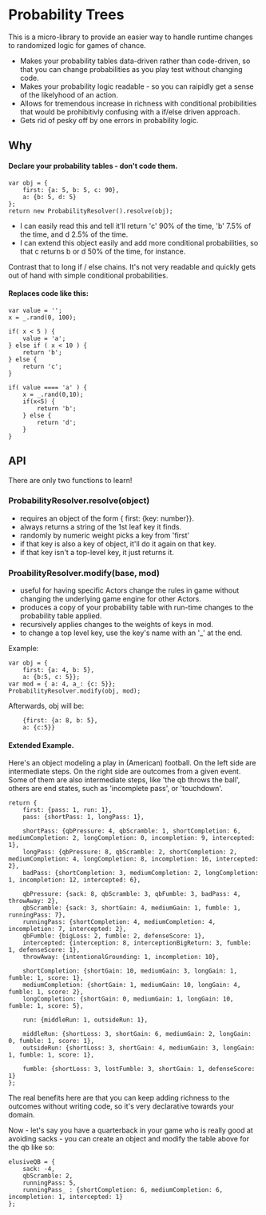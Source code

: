 # Probability Trees

This is a micro-library to provide an easier way to handle runtime changes to randomized logic for games of chance.

* Makes your probability tables data-driven rather than code-driven, so that you can change probabilities as you play test without changing code.
* Makes your probability logic readable - so you can raipidly get a sense of the likelyhood of an action.
* Allows for tremendous increase in richness with conditional probibilities that would be prohibitivly confusing with a if/else driven approach.
* Gets rid of pesky off by one errors in probability logic.

## Why

#### Declare your probability tables - don't code them.

	var obj = {
	    first: {a: 5, b: 5, c: 90},
	    a: {b: 5, d: 5}
	};
	return new ProbabilityResolver().resolve(obj);

* I can easily read this and tell it'll return 'c' 90% of the time, 'b' 7.5% of the time, and d 2.5% of the time.
* I can extend this object easily and add more conditional probabilities, so that c returns b or d 50% of the time, for instance.

Contrast that to long if / else chains.  It's not very readable and quickly gets out of hand with simple conditional probabilities.

#### Replaces code like this:

	var value = '';
	x = _.rand(0, 100);
	
	if( x < 5 ) {
	    value = 'a';
	} else if ( x < 10 ) {
	    return 'b';
	} else {
	    return 'c';
	}
	
	if( value ==== 'a' ) {
	    x = _.rand(0,10);
	    if(x<5) {
	        return 'b';
	    } else {
	        return 'd';
	    }
	}


## API

There are only two functions to learn!

### ProbabilityResolver.resolve(object)
* requires an object of the form { first: {key: number}}.
* always returns a string of the 1st leaf key it finds.
* randomly by numeric weight picks a key from 'first'
* if that key is also a key of object, it'll do it again on that key.
* if that key isn't a top-level key, it just returns it.

### ProabilityResolver.modify(base, mod)
* useful for having specific Actors change the rules in game without changing the underlying game engine for other Actors.
* produces a copy of your probability table with run-time changes to the probability table applied.
* recursively applies changes to the weights of keys in mod.
* to change a top level key, use the key's name with an '_' at the end.

Example:

	var obj = {
	    first: {a: 4, b: 5},
	    a: {b:5, c: 5}};
	var mod = { a: 4, a_: {c: 5}};
	ProbabilityResolver.modify(obj, mod);

Afterwards, obj will be:

	    {first: {a: 8, b: 5},
	    a: {c:5}}

#### Extended Example.

Here's an object modeling a play in (American) football.  On the left side are intermediate steps.  On the right side are outcomes from a given event.  Some of them are also intermediate steps, like 'the qb throws the ball', others are end states, such as 'incomplete pass', or 'touchdown'.

	return {
		first: {pass: 1, run: 1},
		pass: {shortPass: 1, longPass: 1},

		shortPass: {qbPressure: 4, qbScramble: 1, shortCompletion: 6, mediumCompletion: 2, longCompletion: 0, incompletion: 9, intercepted: 1},
		longPass: {qbPressure: 8, qbScramble: 2, shortCompletion: 2, mediumCompletion: 4, longCompletion: 8, incompletion: 16, intercepted: 2},
		badPass: {shortCompletion: 3, mediumCompletion: 2, longCompletion: 1, incompletion: 12, intercepted: 6},

		qbPressure: {sack: 8, qbScramble: 3, qbFumble: 3, badPass: 4, throwAway: 2},
		qbScramble: {sack: 3, shortGain: 4, mediumGain: 1, fumble: 1, runningPass: 7},
		runningPass: {shortCompletion: 4, mediumCompletion: 4, incompletion: 7, intercepted: 2},
		qbFumble: {bigLoss: 2, fumble: 2, defenseScore: 1},
		intercepted: {interception: 8, interceptionBigReturn: 3, fumble: 1, defenseScore: 1},
		throwAway: {intentionalGrounding: 1, incompletion: 10},

		shortCompletion: {shortGain: 10, mediumGain: 3, longGain: 1, fumble: 1, score: 1},
		mediumCompletion: {shortGain: 1, mediumGain: 10, longGain: 4, fumble: 1, score: 2},
		longCompletion: {shortGain: 0, mediumGain: 1, longGain: 10, fumble: 1, score: 5},

		run: {middleRun: 1, outsideRun: 1},

		middleRun: {shortLoss: 3, shortGain: 6, mediumGain: 2, longGain: 0, fumble: 1, score: 1},
		outsideRun: {shortLoss: 3, shortGain: 4, mediumGain: 3, longGain: 1, fumble: 1, score: 1},
		
		fumble: {shortLoss: 3, lostFumble: 3, shortGain: 1, defenseScore: 1}
	};

The real benefits here are that you can keep adding richness to the outcomes without writing code, so it's very declarative towards your domain.

Now - let's say you have a quarterback in your game who is really good at avoiding sacks - you can create an object and modify the table above for the qb like so:

	elusiveQB = {
		sack: -4,
		qbScramble: 2,
		runningPass: 5,
		runningPass_ : {shortCompletion: 6, mediumCompletion: 6, incompletion: 1, intercepted: 1}
	};
